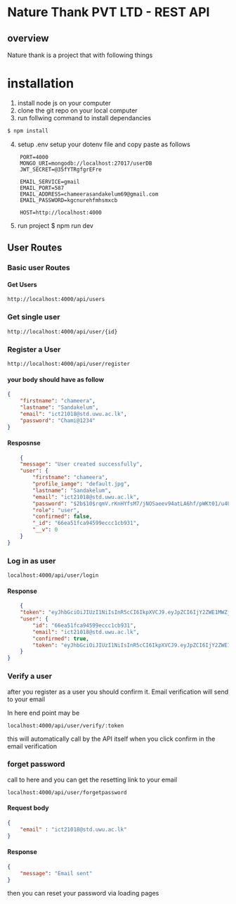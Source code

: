 # Nature Thank PVT LTD - REST API 

## overview 
Nature thank is a project that with following things 

# installation
1. install node js on your computer 
2. clone the git repo on your local computer 
3. run follwing command to install dependancies 
```bash
$ npm install
```
4. setup .env
   setup your dotenv file and copy paste as follows 
```
    PORT=4000
    MONGO_URI=mongodb://localhost:27017/userDB
    JWT_SECRET=@35fYTRgfgrEFre

    EMAIL_SERVICE=gmail
    EMAIL_PORT=587
    EMAIL_ADDRESS=chameerasandakelum69@gmail.com
    EMAIL_PASSWORD=kgcnurehfmhsmxcb

    HOST=http://localhost:4000

```

5. run project 
    $ npm run dev 


## User Routes 
### Basic user Routes 
#### Get Users
```
http://localhost:4000/api/users
```
### Get single user 
```
http://localhost:4000/api/user/{id}
```

### Register a User 

```
http://localhost:4000/api/user/register

```
#### your body should have as follow 

```json
{
    "firstname": "chameera",
    "lastname": "Sandakelum",
    "email": "ict21018@std.uwu.ac.lk",
    "password": "Chami@1234"
}

```

#### Resposnse 
```json
    {
    "message": "User created successfully",
    "user": {
        "firstname": "chameera",
        "profile_iamge": "default.jpg",
        "lastname": "Sandakelum",
        "email": "ict21018@std.uwu.ac.lk",
        "password": "$2b$10$rqmV.rKnHYfsM7/jNOSaeev94atLA6hf/pWKt01/u4Up.yE8ma0hq",
        "role": "user",
        "confirmed": false,
        "_id": "66ea51fca94599eccc1cb931",
        "__v": 0
    }
}
```

### Log in as user 

```
localhost:4000/api/user/login
```

#### Response 

``` json
    {
    "token": "eyJhbGciOiJIUzI1NiIsInR5cCI6IkpXVCJ9.eyJpZCI6IjY2ZWE1MWZjYTk0NTk5ZWNjYzFjYjkzMSIsImlhdCI6MTcyNjYzMjc4MiwiZXhwIjoxNzI2NzE5MTgyfQ.XXN8d9KkcHOtXBK5Lnm626NXljbUn5sRrsgGwei3VhQ",
    "user": {
        "id": "66ea51fca94599eccc1cb931",
        "email": "ict21018@std.uwu.ac.lk",
        "confirmed": true,
        "token": "eyJhbGciOiJIUzI1NiIsInR5cCI6IkpXVCJ9.eyJpZCI6IjY2ZWE1MWZjYTk0NTk5ZWNjYzFjYjkzMSIsImlhdCI6MTcyNjYzMjc4MiwiZXhwIjoxNzI2NzE5MTgyfQ.XXN8d9KkcHOtXBK5Lnm626NXljbUn5sRrsgGwei3VhQ"
    }
}
```

### Verify a user 

after you register as a user you should confirm it.
Email verification will send to your email

In here end point may be 

```
localhost:4000/api/user/verify/:token
```

this will automatically call by the API itself when you click confirm in the email verification 


### forget password 

call to here and you can get the resetting link to your email
```
localhost:4000/api/user/forgetpassword
```

#### Request body 

```json
{
    "email" : "ict21018@std.uwu.ac.lk"
}
```

#### Response 
```json
{
    "message": "Email sent"
}
```

then you can reset your password via loading pages 


